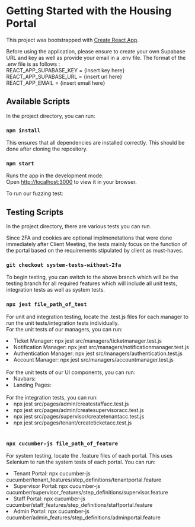 # Getting Started with the Housing Portal
This project was bootstrapped with [Create React App](https://github.com/facebook/create-react-app).

Before using the application, please ensure to create your own Supabase URL and key as well as provide your email in a .env file. The format of the .env file is as follows :\
REACT_APP_SUPABASE_KEY = {insert key here}\
REACT_APP_SUPABASE_URL = {insert url here}\
REACT_APP_EMAIL = {insert email here}

## Available Scripts

In the project directory, you can run:

### `npm install`

This ensures that all dependencies are installed correctly. This should be done after cloning the repository.

### `npm start`

Runs the app in the development mode.\
Open [http://localhost:3000](http://localhost:3000) to view it in your browser.

To run our fuzzing test:


## Testing Scripts

In the project directory, there are various tests you can run. 

Since 2FA and cookies are optional implmenetations that were done immediately after Client Meeting, the tests mainly focus on the function of the portal based on the requirements stipulated by client as must-haves. 

### `git checkout system-tests-without-2fa`
To begin testing, you can switch to the above branch which will be the testing branch for all required features which will include all unit tests, integration tests as well as system tests.

### `npx jest file_path_of_test`
For unit and integration testing, locate the .test.js files for each manager to run the unit tests/integration tests individually. 
<br>
For the unit tests of our managers, you can run: 
<li>Ticket Manager: npx jest src/managers/ticketmanager.test.js</li>
<li>Notification Manager: npx jest src/managers/notificationmanager.test.js</li> 
<li>Authentication Manager: npx jest src/managers/authentication.test.js</li> 
<li>Account Manager: npx jest src/managers/accountmanager.test.js </li>
<br>
For the unit tests of our UI components, you can run:
<li>Navbars: </li>
<li>Landing Pages: </li>
<br>
For the integration tests, you can run:
<li>npx jest src/pages/admin/createstaffacc.test.js</li>
<li>npx jest src/pages/admin/createsupervisoracc.test.js</li>
<li>npx jest src/pages/supervisor/createtenantacc.test.js</li>
<li>npx jest src/pages/tenant/createticketacc.test.js</li>
<br>

### `npx cucumber-js file_path_of_feature`
For system testing, locate the .feature files of each portal. This uses Selenium to run the system tests of each portal. 
You can run:
<li>Tenant Portal: npx cucumber-js cucumber/tenant_features/step_definitions/tenantportal.feature</li>
<li>Supervisor Portal: npx cucumber-js cucumber/supervisor_features/step_definitions/supervisor.feature</li>
<li>Staff Portal: npx cucumber-js cucumber/staff_features/step_definitions/staffportal.feature</li>
<li>Admin Portal: npx cucumber-js cucumber/admin_features/step_definitions/adminportal.feature</li>

